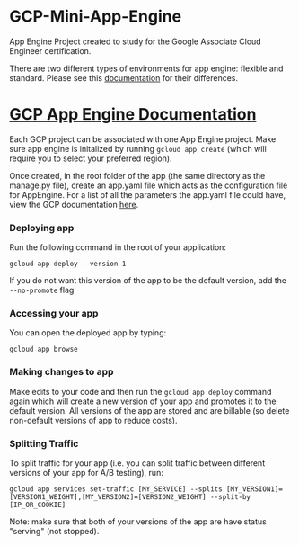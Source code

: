 # GCP-Mini-App-Engine
App Engine Project created to study for the Google Associate Cloud Engineer certification. 

There are two different types of environments for app engine: flexible and standard. Please see this [documentation](https://cloud.google.com/appengine/docs/the-appengine-environments) for their differences.

# [GCP App Engine Documentation](https://cloud.google.com/python/django/appengine)
Each GCP project can be associated with one App Engine project. Make sure app engine is initalized by running `gcloud app create` (which will require you to select your preferred region).

Once created, in the root folder of the app (the same directory as the manage.py file), create an app.yaml file which acts as the configuration file 
for AppEngine. For a list of all the parameters the app.yaml file could have, view the GCP documentation [here](https://cloud.google.com/appengine/docs/standard/python3/config/appref?authuser=2).

### Deploying app
Run the following command in the root of your application:
```
gcloud app deploy --version 1
```
If you do not want this version of the app to be the default version, add the `--no-promote` flag


### Accessing your app
You can open the deployed app by typing:
```
gcloud app browse
```

### Making changes to app
Make edits to your code and then run the `gcloud app deploy` command again which will create a new version of your app and promotes it to the default version. All versions of the app are stored and are billable (so delete non-default versions of app to reduce costs).

### Splitting Traffic
To split traffic for your app (i.e. you can split traffic between different versions of your app for A/B testing), run:
```
gcloud app services set-traffic [MY_SERVICE] --splits [MY_VERSION1]=[VERSION1_WEIGHT],[MY_VERSION2]=[VERSION2_WEIGHT] --split-by [IP_OR_COOKIE]
```
Note: make sure that both of your versions of the app are have status "serving" (not stopped). 

